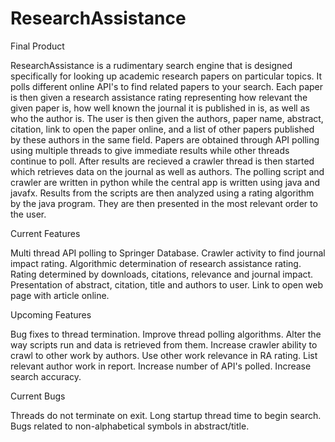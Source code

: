# ResearchAssistance

Final Product

ResearchAssistance is a rudimentary search engine that is designed specifically for looking up academic research papers on particular
topics. It polls different online API's to find related papers to your search. Each paper is then given a research assistance rating
representing how relevant the given paper is, how well known the journal it is published in is, as well as who the author is. The user
is then given the authors, paper name, abstract, citation, link to open the paper online, and a list of other papers published by these
authors in the same field. Papers are obtained through API polling using multiple threads to give immediate results while other threads
continue to poll. After results are recieved a crawler thread is then started which retrieves data on the journal as well as authors.
The polling script and crawler are written in python while the central app is written using java and javafx. Results from the scripts
are then analyzed using a rating algorithm by the java program. They are then presented in the most relevant order to the user.

Current Features

Multi thread API polling to Springer Database.
Crawler activity to find journal impact rating.
Algorithmic determination of research assistance rating.
Rating determined by downloads, citations, relevance and journal impact.
Presentation of abstract, citation, title and authors to user.
Link to open web page with article online.

Upcoming Features

Bug fixes to thread termination.
Improve thread polling algorithms.
Alter the way scripts run and data is retrieved from them.
Increase crawler ability to crawl to other work by authors.
Use other work relevance in RA rating.
List relevant author work in report.
Increase number of API's polled.
Increase search accuracy.

Current Bugs

Threads do not terminate on exit.
Long startup thread time to begin search.
Bugs related to non-alphabetical symbols in abstract/title.
